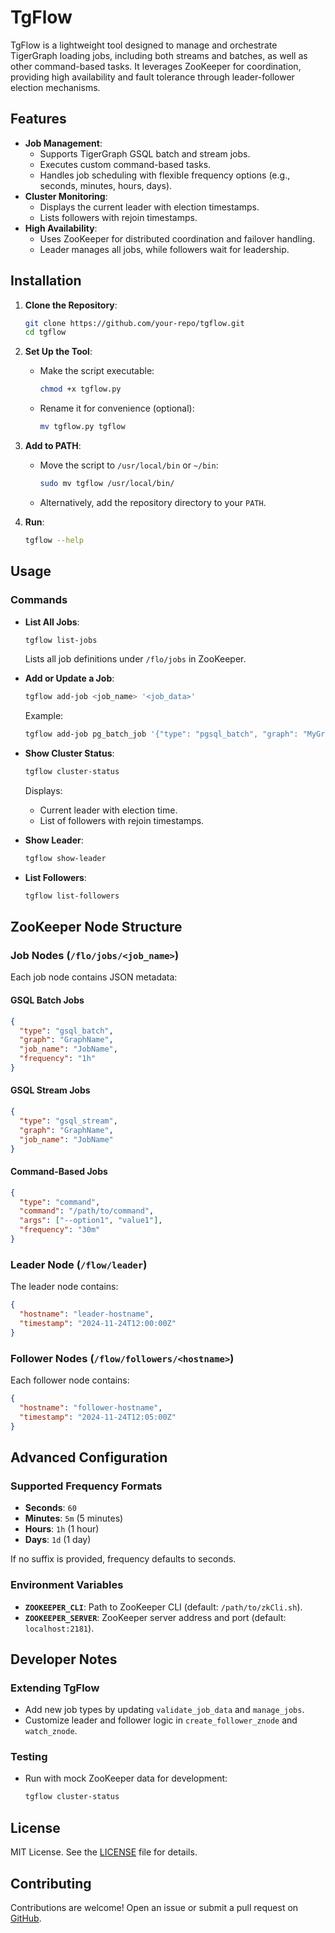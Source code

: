 
# TgFlow

TgFlow is a lightweight tool designed to manage and orchestrate TigerGraph loading jobs, including both streams and batches, as well as other command-based tasks. It leverages ZooKeeper for coordination, providing high availability and fault tolerance through leader-follower election mechanisms.

## Features

- **Job Management**:
  - Supports TigerGraph GSQL batch and stream jobs.
  - Executes custom command-based tasks.
  - Handles job scheduling with flexible frequency options (e.g., seconds, minutes, hours, days).
- **Cluster Monitoring**:
  - Displays the current leader with election timestamps.
  - Lists followers with rejoin timestamps.
- **High Availability**:
  - Uses ZooKeeper for distributed coordination and failover handling.
  - Leader manages all jobs, while followers wait for leadership.

## Installation

1. **Clone the Repository**:
   ```bash
   git clone https://github.com/your-repo/tgflow.git
   cd tgflow
   ```

2. **Set Up the Tool**:
   - Make the script executable:
     ```bash
     chmod +x tgflow.py
     ```
   - Rename it for convenience (optional):
     ```bash
     mv tgflow.py tgflow
     ```

3. **Add to PATH**:
   - Move the script to `/usr/local/bin` or `~/bin`:
     ```bash
     sudo mv tgflow /usr/local/bin/
     ```
   - Alternatively, add the repository directory to your `PATH`.

4. **Run**:
   ```bash
   tgflow --help
   ```

## Usage

### Commands

- **List All Jobs**:
  ```bash
  tgflow list-jobs
  ```
  Lists all job definitions under `/flo/jobs` in ZooKeeper.

- **Add or Update a Job**:
  ```bash
  tgflow add-job <job_name> '<job_data>'
  ```
  Example:
  ```bash
  tgflow add-job pg_batch_job '{"type": "pgsql_batch", "graph": "MyGraph", "job_name": "MyBatchJob", "frequency": "1h"}'
  ```

- **Show Cluster Status**:
  ```bash
  tgflow cluster-status
  ```
  Displays:
  - Current leader with election time.
  - List of followers with rejoin timestamps.

- **Show Leader**:
  ```bash
  tgflow show-leader
  ```

- **List Followers**:
  ```bash
  tgflow list-followers
  ```

## ZooKeeper Node Structure

### Job Nodes (`/flo/jobs/<job_name>`)

Each job node contains JSON metadata:

#### GSQL Batch Jobs
```json
{
  "type": "gsql_batch",
  "graph": "GraphName",
  "job_name": "JobName",
  "frequency": "1h"
}
```

#### GSQL Stream Jobs
```json
{
  "type": "gsql_stream",
  "graph": "GraphName",
  "job_name": "JobName"
}
```

#### Command-Based Jobs
```json
{
  "type": "command",
  "command": "/path/to/command",
  "args": ["--option1", "value1"],
  "frequency": "30m"
}
```

### Leader Node (`/flow/leader`)

The leader node contains:
```json
{
  "hostname": "leader-hostname",
  "timestamp": "2024-11-24T12:00:00Z"
}
```

### Follower Nodes (`/flow/followers/<hostname>`)

Each follower node contains:
```json
{
  "hostname": "follower-hostname",
  "timestamp": "2024-11-24T12:05:00Z"
}
```

## Advanced Configuration

### Supported Frequency Formats

- **Seconds**: `60`
- **Minutes**: `5m` (5 minutes)
- **Hours**: `1h` (1 hour)
- **Days**: `1d` (1 day)

If no suffix is provided, frequency defaults to seconds.

### Environment Variables

- **`ZOOKEEPER_CLI`**: Path to ZooKeeper CLI (default: `/path/to/zkCli.sh`).
- **`ZOOKEEPER_SERVER`**: ZooKeeper server address and port (default: `localhost:2181`).

## Developer Notes

### Extending TgFlow

- Add new job types by updating `validate_job_data` and `manage_jobs`.
- Customize leader and follower logic in `create_follower_znode` and `watch_znode`.

### Testing

- Run with mock ZooKeeper data for development:
  ```bash
  tgflow cluster-status
  ```

## License

MIT License. See the [LICENSE](LICENSE) file for details.

## Contributing

Contributions are welcome! Open an issue or submit a pull request on [GitHub](https://github.com/your-repo/tgflow).
